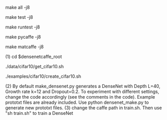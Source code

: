 make all -j8

make test -j8

make runtest -j8

make pycaffe -j8

make matcaffe -j8

(1)
cd $densenetcaffe_root

./data/cifar10/get_cifar10.sh

./examples/cifar10/create_cifar10.sh

(2)
By default make_densenet.py generates a DenseNet with Depth L=40, Growth rate k=12 and Dropout=0.2. To experiment with different settings, change the code accordingly (see the comments in the code). Example prototxt files are already included. Use python densenet_make.py to generate new prototxt files.
(3) change the caffe path in train.sh. Then use "sh train.sh" to train a DenseNet

